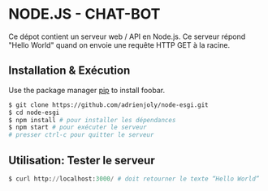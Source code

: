 # NODE.JS - CHAT-BOT 

Ce dépot contient un serveur web / API en Node.js.
Ce serveur répond "Hello World" quand on envoie une requête HTTP GET à la racine.

## Installation & Exécution

Use the package manager [pip](https://pip.pypa.io/en/stable/) to install foobar.

```bash
$ git clone https://github.com/adrienjoly/node-esgi.git
$ cd node-esgi
$ npm install # pour installer les dépendances
$ npm start # pour exécuter le serveur
# presser ctrl-c pour quitter le serveur
```
## Utilisation: Tester le serveur

```python
$ curl http://localhost:3000/ # doit retourner le texte “Hello World”
```